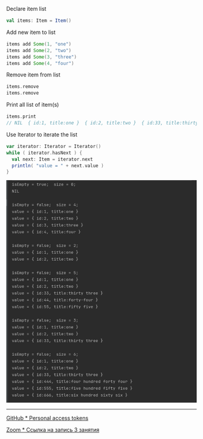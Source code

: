 
Declare item list
```scala
val items: Item = Item()
```

Add new item to list
```scala
items add Some(1, "one")
items add Some(2, "two")
items add Some(3, "three")
items add Some(4, "four")
```

Remove item from list
```scala
items.remove
items.remove
```

Print all list of item(s)
```scala
items.print
// NIL  { id:1, title:one }  { id:2, title:two }  { id:33, title:thirty three }  { id:444, title:four hundred forty four }  { id:555, title:five hundred fifty five }  { id:666, title:six hundred sixty six }
```

Use Iterator to iterate the list
```scala
var iterator: Iterator = Iterator()
while ( iterator.hasNext ) {
  val next: Item = iterator.next
  println( "value = " + next.value )
}
```

![Screenshot-1](screenshot-1.png)

---

[GitHub * Personal access tokens](https://mail.google.com/mail/u/0/?tab=rm&ogbl#inbox/KtbxLwgswrfxtLZJbFzLlPHzglccGQBXXV)

[Zoom * Ссылка на запись 3 занятия](https://us02web.zoom.us/rec/play/BVXbBOF66hy3Xq-xi171bmAgoFsICqY9kxgZUlZySZqLjwZB2IfI77pHjKR_i9ZJVqgZFfSFaT7J6Qu3.r55iJ_NmMQDWEPdk?continueMode=true&_x_zm_rtaid=DNO7J3GWQR6EHNMzIJSxIQ.1633248736226.db941ca5fe7f0beb344ebfdca1724bc4&_x_zm_rhtaid=812)